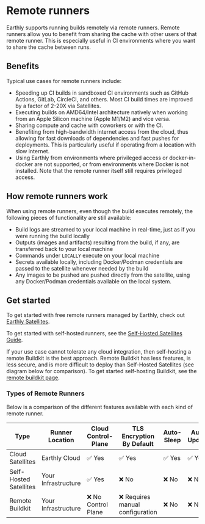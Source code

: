 # Remote runners

Earthly supports running builds remotely via remote runners. Remote runners allow you to benefit from sharing the cache with other users of that remote runner. This is especially useful in CI environments where you want to share the cache between runs.

## Benefits

Typical use cases for remote runners include:

* Speeding up CI builds in sandboxed CI environments such as GitHub Actions, GitLab, CircleCI, and others. Most CI build times are improved by a factor of 2-20X via Satellites.
* Executing builds on AMD64/Intel architecture natively when working from an Apple Silicon machine (Apple M1/M2) and vice versa.
* Sharing compute and cache with coworkers or with the CI.
* Benefiting from high-bandwidth internet access from the cloud, thus allowing for fast downloads of dependencies and fast pushes for deployments. This is particularly useful if operating from a location with slow internet.
* Using Earthly from environments where privileged access or docker-in-docker are not supported, or from environments where Docker is not installed. Note that the remote runner itself still requires privileged access.

## How remote runners work

When using remote runners, even though the build executes remotely, the following pieces of functionality are still available:

* Build logs are streamed to your local machine in real-time, just as if you were running the build locally
* Outputs (images and artifacts) resulting from the build, if any, are transferred back to your local machine
* Commands under `LOCALLY` execute on your local machine
* Secrets available locally, including Docker/Podman credentials are passed to the satellite whenever needed by the build
* Any images to be pushed are pushed directly from the satellite, using any Docker/Podman credentials available on the local system.

## Get started

To get started with free remote runners managed by Earthly, check out [Earthly Satellites](cloud/satellites.md).

To get started with self-hosted runners, see the [Self-Hosted Satellites Guide](cloud/satellites/self-hosted.md).

If your use case cannot tolerate any cloud integration, then self-hosting a remote Buildkit is the best approach. Remote Buildkit has less features, is less secure, and is more difficult to deploy than Self-Hosted Satellites (see diagram below for comparison). To get started self-hosting Buildkit, see the [remote buildkit page](ci-integration/remote-buildkit.md).

### Types of Remote Runners

Below is a comparison of the different features available with each kind of remote runner.

| Type | Runner Location | Cloud Control-Plane | TLS Encryption By Default | Auto-Sleep | Auto-Updates |
| --- | --- | --- | --- | --- | --- |
| Cloud Satellites | Earthly Cloud | ✅ Yes | ✅ Yes | ✅ Yes | ✅ Yes |
| Self-Hosted Satellites | Your Infrastructure | ✅ Yes | ❌ No | ❌ No | ❌ No |
| Remote Buildkit | Your Infrastructure | ❌ No Control Plane | ❌ Requires manual configuration | ❌ No | ❌ No |
